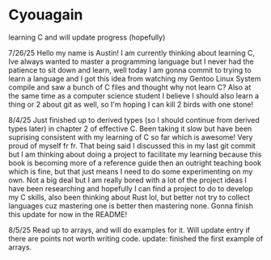 # Cyouagain
learning C and will update progress (hopefully)

7/26/25
Hello my name is Austin! I am currently thinking about learning C, Ive always wanted to master a programming language but I never had
the patience to sit down and learn, well today I am gonna commit to trying to learn a language and I got this idea from watching my
Gentoo Linux System compile and saw a bunch of C files and thought why not learn C? Also at the same time as a computer science student
I believe I should also learn a thing or 2 about git as well, so I'm hoping I can kill 2 birds with one stone!

8/4/25
Just finished up to derived types (so I should continue from derived types later) in chapter 2 of effective C. Been taking it slow but have been suprising consistent with my learning of C so far which is awesome! Very proud of myself fr fr. That being said I discussed this in my last git commit but I am thinking about doing a project to facilitate my learning because this book is becoming more of a reference guide then an outright teaching book which is fine, but that just means I need to do some experimenting on my own. Not a big deal but I am really bored with a lot of the project ideas I have been researching and hopefully I can find a project to do to develop my C skills, also been thinking about Rust lol, but better not try to collect languages cuz mastering one is better then mastering none.
Gonna finish this update for now in the README!

8/5/25
Read up to arrays, and will do examples for it. Will update entry if there are points not worth writing code.
update: finished the first example of arrays.
